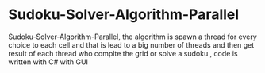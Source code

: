 # Sudoku-Solver-Algorithm-Parallel
 Sudoku-Solver-Algorithm-Parallel, the algorithm is spawn a thread for every choice to each cell and that is lead to a big number of threads and then get result of each thread who complte the grid or solve a sudoku , code is written with C# with GUI
